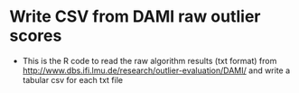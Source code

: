 # Write CSV from DAMI raw outlier scores 

- This is the R code to read the raw algorithm results (txt format) from http://www.dbs.ifi.lmu.de/research/outlier-evaluation/DAMI/ and write a tabular csv for each txt file 
